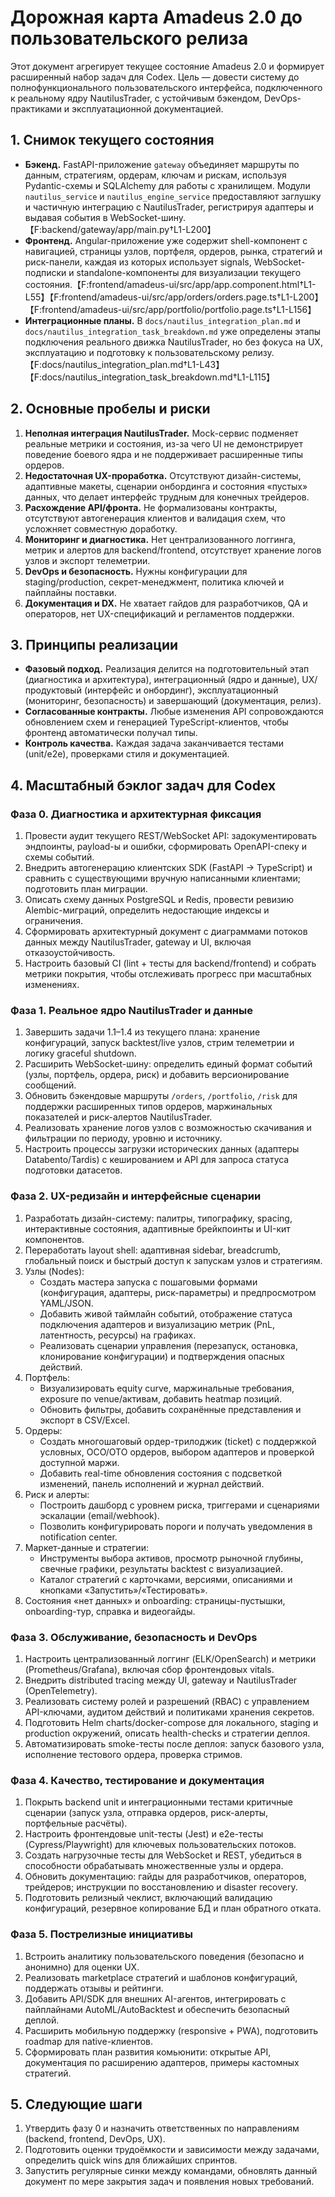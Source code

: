 # Дорожная карта Amadeus 2.0 до пользовательского релиза

Этот документ агрегирует текущее состояние Amadeus 2.0 и формирует расширенный набор задач для Codex. Цель — довести систему до полнофункционального пользовательского интерфейса, подключенного к реальному ядру NautilusTrader, с устойчивым бэкендом, DevOps-практиками и эксплуатационной документацией.

## 1. Снимок текущего состояния
- **Бэкенд.** FastAPI-приложение `gateway` объединяет маршруты по данным, стратегиям, ордерам, ключам и рискам, используя Pydantic-схемы и SQLAlchemy для работы с хранилищем. Модули `nautilus_service` и `nautilus_engine_service` предоставляют заглушку и частичную интеграцию с NautilusTrader, регистрируя адаптеры и выдавая события в WebSocket-шину.【F:backend/gateway/app/main.py†L1-L200】
- **Фронтенд.** Angular-приложение уже содержит shell-компонент с навигацией, страницы узлов, портфеля, ордеров, рынка, стратегий и риск-панели, каждая из которых использует signals, WebSocket-подписки и standalone-компоненты для визуализации текущего состояния.【F:frontend/amadeus-ui/src/app/app.component.html†L1-L55】【F:frontend/amadeus-ui/src/app/orders/orders.page.ts†L1-L200】【F:frontend/amadeus-ui/src/app/portfolio/portfolio.page.ts†L1-L156】
- **Интеграционные планы.** В `docs/nautilus_integration_plan.md` и `docs/nautilus_integration_task_breakdown.md` уже определены этапы подключения реального движка NautilusTrader, но без фокуса на UX, эксплуатацию и подготовку к пользовательскому релизу.【F:docs/nautilus_integration_plan.md†L1-L43】【F:docs/nautilus_integration_task_breakdown.md†L1-L115】

## 2. Основные пробелы и риски
1. **Неполная интеграция NautilusTrader.** Mock-сервис подменяет реальные метрики и состояния, из-за чего UI не демонстрирует поведение боевого ядра и не поддерживает расширенные типы ордеров.
2. **Недостаточная UX-проработка.** Отсутствуют дизайн-системы, адаптивные макеты, сценарии онбординга и состояния «пустых» данных, что делает интерфейс трудным для конечных трейдеров.
3. **Расхождение API/фронта.** Не формализованы контракты, отсутствуют автогенерация клиентов и валидация схем, что усложняет совместную доработку.
4. **Мониторинг и диагностика.** Нет централизованного логгинга, метрик и алертов для backend/frontend, отсутствует хранение логов узлов и экспорт телеметрии.
5. **DevOps и безопасность.** Нужны конфигурации для staging/production, секрет-менеджмент, политика ключей и пайплайны поставки.
6. **Документация и DX.** Не хватает гайдов для разработчиков, QA и операторов, нет UX-спецификаций и регламентов поддержки.

## 3. Принципы реализации
- **Фазовый подход.** Реализация делится на подготовительный этап (диагностика и архитектура), интеграционный (ядро и данные), UX/продуктовый (интерфейс и онбординг), эксплуатационный (мониторинг, безопасность) и завершающий (документация, релиз).
- **Согласованные контракты.** Любые изменения API сопровождаются обновлением схем и генерацией TypeScript-клиентов, чтобы фронтенд автоматически получал типы.
- **Контроль качества.** Каждая задача заканчивается тестами (unit/e2e), проверками стиля и документацией.

## 4. Масштабный бэклог задач для Codex

### Фаза 0. Диагностика и архитектурная фиксация
1. Провести аудит текущего REST/WebSocket API: задокументировать эндпоинты, payload-ы и ошибки, сформировать OpenAPI-спеку и схемы событий.
2. Внедрить автогенерацию клиентских SDK (FastAPI → TypeScript) и сравнить с существующими вручную написанными клиентами; подготовить план миграции.
3. Описать схему данных PostgreSQL и Redis, провести ревизию Alembic-миграций, определить недостающие индексы и ограничения.
4. Сформировать архитектурный документ с диаграммами потоков данных между NautilusTrader, gateway и UI, включая отказоустойчивость.
5. Настроить базовый CI (lint + тесты для backend/frontend) и собрать метрики покрытия, чтобы отслеживать прогресс при масштабных изменениях.

### Фаза 1. Реальное ядро NautilusTrader и данные
1. Завершить задачи 1.1–1.4 из текущего плана: хранение конфигураций, запуск backtest/live узлов, стрим телеметрии и логику graceful shutdown.
2. Расширить WebSocket-шину: определить единый формат событий (узлы, портфель, ордера, риск) и добавить версионирование сообщений.
3. Обновить бэкендовые маршруты `/orders`, `/portfolio`, `/risk` для поддержки расширенных типов ордеров, маржинальных показателей и риск-алертов NautilusTrader.
4. Реализовать хранение логов узлов с возможностью скачивания и фильтрации по периоду, уровню и источнику.
5. Настроить процессы загрузки исторических данных (адаптеры Databento/Tardis) с кешированием и API для запроса статуса подготовки датасетов.

### Фаза 2. UX-редизайн и интерфейсные сценарии
1. Разработать дизайн-систему: палитры, типографику, spacing, интерактивные состояния, адаптивные брейкпоинты и UI-кит компонентов.
2. Переработать layout shell: адаптивная sidebar, breadcrumb, глобальный поиск и быстрый доступ к запускам узлов и стратегиям.
3. Узлы (Nodes):
   - Создать мастера запуска с пошаговыми формами (конфигурация, адаптеры, риск-параметры) и предпросмотром YAML/JSON.
   - Добавить живой таймлайн событий, отображение статуса подключения адаптеров и визуализацию метрик (PnL, латентность, ресурсы) на графиках.
   - Реализовать сценарии управления (перезапуск, остановка, клонирование конфигурации) и подтверждения опасных действий.
4. Портфель:
   - Визуализировать equity curve, маржинальные требования, exposure по venue/активам, добавить heatmap позиций.
   - Обновить фильтры, добавить сохранённые представления и экспорт в CSV/Excel.
5. Ордеры:
   - Создать многошаговый ордер-трилоджик (ticket) с поддержкой условных, OCO/OTO ордеров, выбором адаптеров и проверкой доступной маржи.
   - Добавить real-time обновления состояния с подсветкой изменений, панель исполнений и журнал действий.
6. Риск и алерты:
   - Построить дашборд с уровнем риска, триггерами и сценариями эскалации (email/webhook).
   - Позволить конфигурировать пороги и получать уведомления в notification center.
7. Маркет-данные и стратегии:
   - Инструменты выбора активов, просмотр рыночной глубины, свечные графики, результаты backtest с визуализацией.
   - Каталог стратегий с карточками, версиями, описаниями и кнопками «Запустить»/«Тестировать».
8. Состояния «нет данных» и onboarding: страницы-пустышки, onboarding-тур, справка и видеогайды.

### Фаза 3. Обслуживание, безопасность и DevOps
1. Настроить централизованный логгинг (ELK/OpenSearch) и метрики (Prometheus/Grafana), включая сбор фронтендовых vitals.
2. Внедрить distributed tracing между UI, gateway и NautilusTrader (OpenTelemetry).
3. Реализовать систему ролей и разрешений (RBAC) с управлением API-ключами, аудитом действий и политиками хранения секретов.
4. Подготовить Helm charts/docker-compose для локального, staging и production окружений, описать health-checks и стратегии деплоя.
5. Автоматизировать smoke-тесты после деплоя: запуск базового узла, исполнение тестового ордера, проверка стримов.

### Фаза 4. Качество, тестирование и документация
1. Покрыть backend unit и интеграционными тестами критичные сценарии (запуск узла, отправка ордеров, риск-алерты, портфельные расчёты).
2. Настроить фронтендовые unit-тесты (Jest) и e2e-тесты (Cypress/Playwright) для ключевых пользовательских потоков.
3. Создать нагрузочные тесты для WebSocket и REST, убедиться в способности обрабатывать множественные узлы и ордера.
4. Обновить документацию: гайды для разработчиков, операторов, трейдеров; инструкции по восстановлению и disaster recovery.
5. Подготовить релизный чеклист, включающий валидацию конфигураций, резервное копирование БД и план обратного отката.

### Фаза 5. Пострелизные инициативы
1. Встроить аналитику пользовательского поведения (безопасно и анонимно) для оценки UX.
2. Реализовать marketplace стратегий и шаблонов конфигураций, поддержать отзывы и рейтинги.
3. Добавить API/SDK для внешних AI-агентов, интегрировать с пайплайнами AutoML/AutoBacktest и обеспечить безопасный деплой.
4. Расширить мобильную поддержку (responsive + PWA), подготовить roadmap для native-клиентов.
5. Сформировать план развития комьюнити: открытые API, документация по расширению адаптеров, примеры кастомных стратегий.

## 5. Следующие шаги
1. Утвердить фазу 0 и назначить ответственных по направлениям (backend, frontend, DevOps, UX).
2. Подготовить оценки трудоёмкости и зависимости между задачами, определить quick wins для ближайших спринтов.
3. Запустить регулярные синки между командами, обновлять данный документ по мере закрытия задач и появления новых требований.
